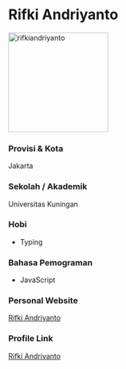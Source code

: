 # Rifki Andriyanto

<img src="https://avatars3.githubusercontent.com/u/57374907?s=400&u=ad47296f231176e7d30297d87c899e403ce129e5&v=4" alt="rifkiandriyanto" width="200" height="200">

### Provisi & Kota

Jakarta

### Sekolah / Akademik
Universitas Kuningan

### Hobi

- Typing

### Bahasa Pemograman

- JavaScript

### Personal Website

[Rifki Andriyanto](https://rifkiandriyanto.netlify.app)

### Profile Link

[Rifki Andriyanto](https://github.com/rifkiandriyanto)
